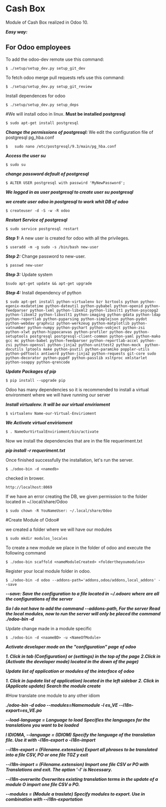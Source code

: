 # Cash Box
Module of Cash Box realized in Odoo 10. 



___Easy way:___

For Odoo employees
------------------

To add the odoo-dev remote use this command:

    $ ./setup/setup_dev.py setup_git_dev

To fetch odoo merge pull requests refs use this command:

    $ ./setup/setup_dev.py setup_git_review

Install dependences for odoo

    $ ./setup/setup_dev.py setup_deps


#We will install odoo in linux.
__Must be installed postgresql__

    $ sudo apt-get install postgresql
    
 
___Change the permissions of postgresql:___
    We edit the configuration file of postgresql pg_hba.conf

    $   sudo nano /etc/postgresql/9.3/main/pg_hba.conf 
    
___Access the user su___
    
    $ sudo su
    
___change password default of postgresql___

    $ ALTER USER postgresql with passwird 'MyNewPassword';
    
    
___We logged in as user postgresql to create user su postgresql___


___we create user odoo in postgresql to work whit DB of odoo___

    $ createuser -d -S -w -R odoo
    
___Restart Service of postgresql___

    $ sudo service postgresql restart
    
    
    
***Step 1:***
A new user is created for odoo with all the privileges.

    $ useradd -m -g sudo -s /bin/bash new-user
***Step 2:***
Change password to new-user.
    
    $ passwd new-user
    
***Step 3:***
Update system

    $sudo apt-get update && apt-get upgrade
     
***Step 4:***
Install dependency of python
    
    $ sudo apt-get install python-virtualenv bzr bzrtools python python-egenix-mxdatetime python-dateutil python-pybabel python-openid python-feedparser python-lxml python-libxml2 python-libxslt1 python-psycopg2 python-libxml2 python-libxslt1 python-imaging python-gdata python-ldap python-reportlab python-pyparsing python-simplejson python-pydot python-webdav graphviz python-werkzeug python-matplotlib python-vatnumber python-numpy python-pychart python-vobject python-zsi python-xlwt python-hippocanvas python-profiler python-dev python-setuptools postgresql postgresql-client-common python-yaml python-mako gcc mc python-babel python-feedparser python-reportlab-accel python-zsi python-openssl python-jinja2 python-unittest2 python-mock  python-docutils lptools make python-psutil python-paramiko poppler-utils python-pdftools antiword python-jinja2 python-requests git-core sudo python-decorator python-pypdf python-passlib xsltproc xmlstarlet python-soappy python-qrencode
    

    
___Update Packages of pip___

    $ pip install --upgrade pip
    
    
Odoo has many dependencies so it is recommended to install a virtual environment where we will have running our server

___Install virtualenv. It will be our virtual envirioment___

    $ virtualenv Name-our-Virtual-Envirioment

___We Activate virtual envirioment___

    $ . NameOurVirtualEnvirioment/bin/activate
    
Now we install the dependencies that are in the file requeriment.txt
 
 ___pip install -r requeriment.txt___
 
 Once finished successfully the installation, let's run the server.
 
    $ ./odoo-bin -d <namedb>
    
checked in brower.

    http://localhost:8069
    
If we have an error creating the DB, we given permission to the folder located in  ~/.local/share/Odoo

    $ sudo chown -R YouNameUser: ~/.local/share/Odoo
    

#Create Module of Odoo#

we created a folder where we will have our modules
    
    $ sudo mkdir modulos_locales
    

To create a new module we place in the folder of odoo and execute the following command

    $ ./odoo-bin scaffold <nameModuleCreated> <foldertheyoumodules>
    
Register your local module folder in odoo.

    $ ./odoo-bin -d odoo --addons-path='addons,odoo/addons,local_addons' --save
    
 ___--save: Save the configuration to a file located in ~/.odoorc where are all the configurations of the server___
    
 ___So I do not have to add the command --addons-path, For the server Read the local modules, now to run the server will only be placed the command ./odoo-bin -d <DB>___

Update change made in a module specific

    $ ./odoo-bin -d <naameBD> -u <NameOfModule>
    


***Activate developer mode on the "configuration" page of odoo***

___1. Click in tab (Configuration) or (settings) in the top of the page___
___2.Click in (Activate the developer mode) located in the down of the page)___

***Update list of application or modules of the interface of odoo***

___1. Click in (update list of application) located in the left sidebar___
___2. Click in (Applicate update)___
___Search the module create___




#How translate one module to any other idiom

___./odoo-bin -d odoo --modules=Namemodule -l es_VE --i18n-export=es_VE.po___

___--load-language = Language to load Specifies the languages ​​for the translations you want to be loaded___

___l IDIOMA, --language = (IDIOM) Specify the language of the translation file. Use it with -i18n-export o -i18n-import___
 
___--i18n-export = (Filename.extension) Export all phrases to be translated into a file CSV, PO or one file TGZ y exit___

___--i18n-import = (Filename.extension) Import one file CSV or PO with Translations and exit. The option '-l' is Necessary.___

___--i18n-overwrite Overwrites existing translation terms in the update of a module O import one file CSV o PO.___

___--modules = (Module a traslate) Specify modules to export. Use in combination with --i18n-exportation___